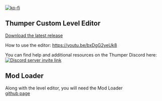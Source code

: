[![ko-fi](https://ko-fi.com/img/githubbutton_sm.svg)](https://ko-fi.com/I2I5ZZBRH)
## Thumper Custom Level Editor

[Download the latest release](https://github.com/CocoaMix86/Thumper-Custom-Level-Editor/releases)

How to use the editor:
https://youtu.be/bxDgG2yeUk8

You can find help and additional resources on the Thumper Discord here:  
<a href="https://discord.gg/mGn8RvftTJ"><img src="https://discordapp.com/api/guilds/380672655969353728/widget.png?style=banner3" alt="Discord server invite link"/></a>

## Mod Loader

Along with the level editor, you will need the Mod Loader  
[github page](https://github.com/CocoaMix86/Thumper-Modding-Tool-resharp)

